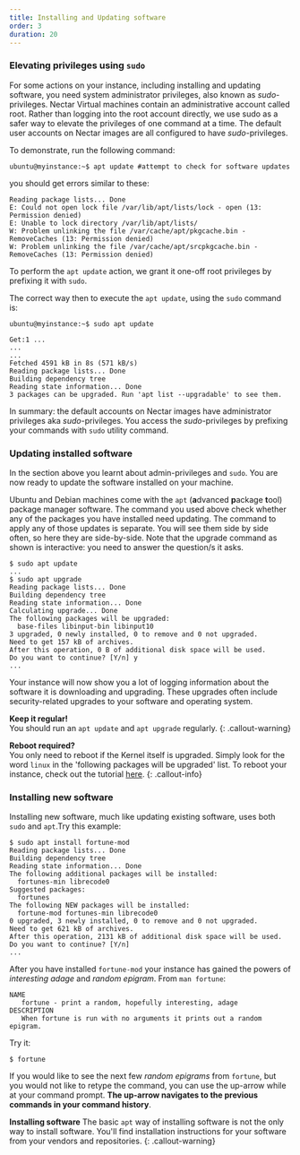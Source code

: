```yaml
---
title: Installing and Updating software
order: 3
duration: 20
---
```


### Elevating privileges using `sudo`


For some actions on your instance, including installing and updating software, you need system administrator privileges, also known as *sudo*-privileges. Nectar Virtual machines contain an administrative account called root. Rather than logging into the root account directly, we use sudo as a safer way to elevate the privileges of one command at a time. The default user accounts on Nectar images are all configured to have *sudo*-privileges.

To demonstrate, run the following command:

```
ubuntu@myinstance:~$ apt update #attempt to check for software updates
```

you should get errors similar to these:
```
Reading package lists... Done
E: Could not open lock file /var/lib/apt/lists/lock - open (13: Permission denied)
E: Unable to lock directory /var/lib/apt/lists/
W: Problem unlinking the file /var/cache/apt/pkgcache.bin - RemoveCaches (13: Permission denied)
W: Problem unlinking the file /var/cache/apt/srcpkgcache.bin - RemoveCaches (13: Permission denied)
```

To perform the `apt update` action, we grant it one-off root privileges by prefixing it with `sudo`.

The correct way then to execute the `apt update`, using the `sudo` command is:
```
ubuntu@myinstance:~$ sudo apt update

Get:1 ...
...
...
Fetched 4591 kB in 8s (571 kB/s)
Reading package lists... Done
Building dependency tree
Reading state information... Done
3 packages can be upgraded. Run 'apt list --upgradable' to see them.
```

In summary: the default accounts on Nectar images have administrator privileges aka *sudo*-privileges. You access the *sudo*-privileges by prefixing your commands with `sudo` utility command.

### Updating installed software

In the section above you learnt about admin-privileges and `sudo`. You are now ready to update the software installed on your machine.

Ubuntu and Debian machines come with the `apt` (**a**dvanced **p**ackage **t**ool) package manager software. The command you used above check whether any of the packages you have installed need updating. The command to apply any of those updates is separate. You will see them side by side often, so here they are side-by-side. Note that the upgrade command as shown is interactive: you need to answer the question/s it asks.
```
$ sudo apt update
...
$ sudo apt upgrade
Reading package lists... Done
Building dependency tree
Reading state information... Done
Calculating upgrade... Done
The following packages will be upgraded:
  base-files libinput-bin libinput10
3 upgraded, 0 newly installed, 0 to remove and 0 not upgraded.
Need to get 157 kB of archives.
After this operation, 0 B of additional disk space will be used.
Do you want to continue? [Y/n] y
...
```

Your instance will now show you a lot of logging information about the software it is downloading and upgrading. These upgrades often include security-related upgrades to your software and operating system.

**Keep it regular!**  
You should run an `apt update` and `apt upgrade` regularly.
{: .callout-warning}

**Reboot required?**  
You only need to reboot if the Kernel itself is upgraded. Simply look for the word `linux` in the 'following packages will be upgraded' list.
To reboot your instance, check out the tutorial [here]({{sitebase.url}}/changing-instances/02-rebooting).
{: .callout-info}

### Installing new software

Installing new software, much like updating existing software, uses both `sudo` and `apt`.Try this example:
```
$ sudo apt install fortune-mod
Reading package lists... Done
Building dependency tree
Reading state information... Done
The following additional packages will be installed:
  fortunes-min librecode0
Suggested packages:
  fortunes
The following NEW packages will be installed:
  fortune-mod fortunes-min librecode0
0 upgraded, 3 newly installed, 0 to remove and 0 not upgraded.
Need to get 621 kB of archives.
After this operation, 2131 kB of additional disk space will be used.
Do you want to continue? [Y/n]
...
```

After you have installed `fortune-mod` your instance has gained the powers of *interesting adage* and *random epigram*.
From `man fortune`:
```
NAME
   fortune - print a random, hopefully interesting, adage
DESCRIPTION
   When fortune is run with no arguments it prints out a random epigram.
```

Try it:
```
$ fortune
```

If you would like to see the next few *random epigrams* from `fortune`, but you would not like to retype the command, you can use the up-arrow while at your command prompt. **The up-arrow navigates to the previous commands in your command history**.

**Installing software**
The basic `apt` way of installing software is not the only way to install software. You'll find installation instructions for your software from your vendors and repositories.
{: .callout-warning}
